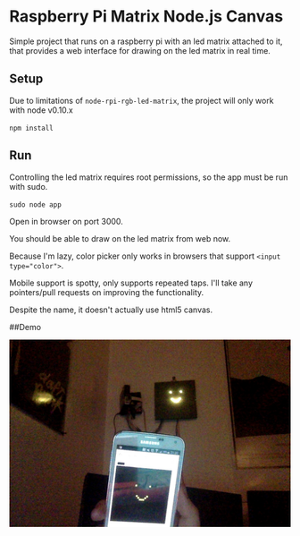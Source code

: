 # Raspberry Pi Matrix Node.js Canvas

Simple project that runs on a raspberry pi with an led matrix attached to it, that provides a web interface for drawing on the led matrix in real time.


## Setup

Due to limitations of `node-rpi-rgb-led-matrix`, the project will only work with node v0.10.x

`npm install`


## Run

Controlling the led matrix requires root permissions, so the app must be run with sudo.

`sudo node app`

Open in browser on port 3000.

You should be able to draw on the led matrix from web now.

Because I'm lazy, color picker only works in browsers that support `<input type="color">`.

Mobile support is spotty, only supports repeated taps. I'll take any pointers/pull requests on improving the functionality.

Despite the name, it doesn't actually use html5 canvas.

##Demo

![demo](docs/snap.jpg?raw=true "Demo")
